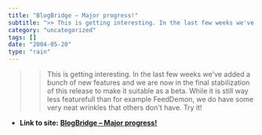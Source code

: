 ```yaml
---
title: "BlogBridge – Major progress!"
subtitle: ">> This is getting interesting. In the last few weeks we've added a bunch of"
category: "uncategorized"
tags: []
date: "2004-05-20"
type: "rain"
---
```

>>

>> This is getting interesting. In the last few weeks we've added a bunch of
new features and we are now in the final stabilization of this release to make
it suitable as a beta. While it is still way less featurefull than for example
FeedDemon, we do have some very neat wrinkles that others don't have. Try it!


* **Link to site:** **[BlogBridge – Major progress!](None)**